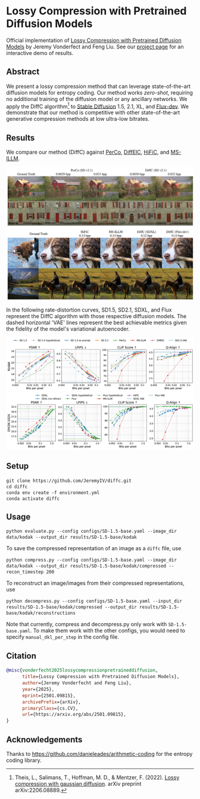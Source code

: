 # Lossy Compression with Pretrained Diffusion Models

Official implementation of [Lossy Compression with Pretrained Diffusion Models](https://arxiv.org/abs/2501.09815) by Jeremy Vonderfect and Feng Liu. See our [project page](https://jeremyiv.github.io/diffc-project-page/) for an interactive demo of results.

## Abstract

We present a lossy compression method that can leverage state-of-the-art diffusion models for entropy coding. Our method works _zero-shot_, requiring no additional training of the diffusion model or any ancillary networks. We apply the DiffC algorithm[^1] to
[Stable Diffusion](https://huggingface.co/stabilityai/stable-diffusion-2-1) 1.5, 2.1, XL, and [Flux-dev](https://huggingface.co/black-forest-labs/FLUX.1-dev).
We demonstrate that our method is competitive with other state-of-the-art generative compression methods at low ultra-low bitrates.

## Results

We compare our method (DiffC) against [PerCo](https://github.com/Nikolai10/PerCo), [DiffEIC](https://github.com/huai-chang/DiffEIC), [HiFiC](https://github.com/Justin-Tan/high-fidelity-generative-compression), and [MS-ILLM](https://github.com/facebookresearch/NeuralCompression/tree/main/projects/illm).

![Visual Comparison](figures/visual-comparison.png)

In the following rate-distortion curves, SD1.5, SD2.1, SDXL, and Flux represent the DiffC algorithm with those respective diffusion models. The dashed horizontal 'VAE' lines represent the best achievable metrics given the fidelity of the model's variational autoencoder.

![Kodak RD curves](figures/kodak-rd-curves-Qalign.png)
![Div2k RD curves](figures/div2k-1024-rd-curves-Qalign.png)

## Setup

```
git clone https://github.com/JeremyIV/diffc.git
cd diffc
conda env create -f environment.yml
conda activate diffc
```

## Usage

```
python evaluate.py --config configs/SD-1.5-base.yaml --image_dir data/kodak --output_dir results/SD-1.5-base/kodak
```

To save the compressed representation of an image as a `diffc` file, use

```
python compress.py --config configs/SD-1.5-base.yaml --image_dir data/kodak --output_dir results/SD-1.5-base/kodak/compressed --recon_timestep 200
```

To reconstruct an image/images from their compressed representations, use

```
python decompress.py --config configs/SD-1.5-base.yaml --input_dir results/SD-1.5-base/kodak/compressed --output_dir results/SD-1.5-base/kodak/reconstructions
```

Note that currently, compress and decompress.py only work with `SD-1.5-base.yaml`. To make them work with the other configs, you would need to specify `manual_dkl_per_step` in the config file.

## Citation

```bibtex
@misc{vonderfecht2025lossycompressionpretraineddiffusion,
      title={Lossy Compression with Pretrained Diffusion Models}, 
      author={Jeremy Vonderfecht and Feng Liu},
      year={2025},
      eprint={2501.09815},
      archivePrefix={arXiv},
      primaryClass={cs.CV},
      url={https://arxiv.org/abs/2501.09815}, 
}
```

## Acknowledgements

Thanks to https://github.com/danieleades/arithmetic-coding for the entropy coding library.

[^1]: Theis, L., Salimans, T., Hoffman, M. D., & Mentzer, F. (2022). [Lossy compression with gaussian diffusion](https://arxiv.org/abs/2206.08889). arXiv preprint arXiv:2206.08889.
[^2]: Ho, J., Jain, A., & Abbeel, P. (2020). [Denoising diffusion probabilistic models](https://arxiv.org/abs/2006.11239). Advances in Neural Information Processing Systems, 33, 6840-6851.